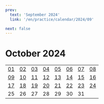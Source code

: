 ```yaml
---
prev:
  text: 'September 2024'
  link: '/en/practice/calendar/2024/09'

next: false
---
```


# October 2024

<table class="calendar">
	<tr>
		<td><a href=/en/practice/prob/2024/10/01>01</a><br><Badge type="tip" text="Def"/></td>
		<td><a href=/en/practice/prob/2024/10/02>02</a><br><Badge type="danger" text="Bid"/></td>
		<td><a href=/en/practice/prob/2024/10/03>03</a><br><Badge type="warning" text="Play"/></td>
		<td><a href=/en/practice/prob/2024/10/04>04</a><br><Badge type="warning" text="Play"/></td>
		<td><a href=/en/practice/prob/2024/10/05>05</a><br><Badge type="tip" text="Def"/></td>
		<td><a href=/en/practice/prob/2024/10/06>06</a><br><Badge type="danger" text="Bid"/></td>
		<td><a href=/en/practice/prob/2024/10/07>07</a><br><Badge type="warning" text="Play"/></td>
		<td><a href=/en/practice/prob/2024/10/08>08</a><br><Badge type="tip" text="Def"/></td>
	</tr>
	<tr>
		<td><a href=/en/practice/prob/2024/10/09>09</a><br><Badge type="danger" text="Bid"/></td>
		<td><a href=/en/practice/prob/2024/10/10>10</a><br><Badge type="warning" text="Play"/></td>
		<td><a href=/en/practice/prob/2024/10/11>11</a><br><Badge type="warning" text="Play"/></td>
		<td><a href=/en/practice/prob/2024/10/12>12</a><br><Badge type="warning" text="Play"/></td>
		<td><a href=/en/practice/prob/2024/10/13>13</a><br><Badge type="danger" text="Bid"/></td>
		<td><a href=/en/practice/prob/2024/10/14>14</a><br><Badge type="warning" text="Play"/></td>
		<td><a href=/en/practice/prob/2024/10/15>15</a><br><Badge type="tip" text="Def"/></td>
		<td><a href=/en/practice/prob/2024/10/16>16</a><br><Badge type="danger" text="Bid"/></td>
	</tr>
	<tr>
		<td><a href=/en/practice/prob/2024/10/17>17</a><br><Badge type="warning" text="Play"/></td>
		<td><a href=/en/practice/prob/2024/10/18>18</a><br><Badge type="warning" text="Play"/></td>
		<td><a href=/en/practice/prob/2024/10/19>19</a><br><Badge type="warning" text="Play"/></td>
		<td><a href=/en/practice/prob/2024/10/20>20</a><br><Badge type="danger" text="Bid"/></td>
		<td><a href=/en/practice/prob/2024/10/21>21</a><br><Badge type="warning" text="Play"/></td>
		<td><a href=/en/practice/prob/2024/10/22>22</a><br><Badge type="tip" text="Def"/></td>
		<td><a href=/en/practice/prob/2024/10/23>23</a><br><Badge type="danger" text="Bid"/></td>
		<td><a href=/en/practice/prob/2024/10/24>24</a><br><Badge type="warning" text="Play"/></td>
	</tr>
    <tr>
        <td>25</td>
		<td>26</td>
		<td>27</td>
		<td>28</td>
		<td>29</td>
		<td>30</td>
		<td>31</td>
		<td></td>
	</tr>
</table>

[<Badge type="tip" text="Learning ->"/>](/en/learning/calendar/2024/10) <Badge type="info" text="Practice &uarr;"/>